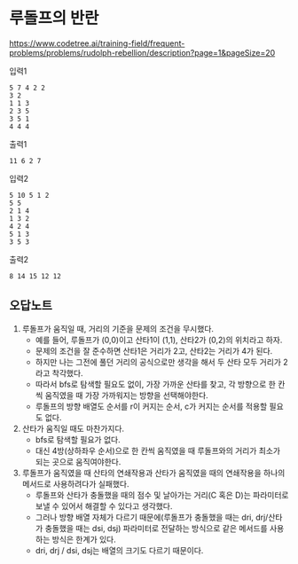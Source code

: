 # 루돌프의 반란
https://www.codetree.ai/training-field/frequent-problems/problems/rudolph-rebellion/description?page=1&pageSize=20

입력1
```text
5 7 4 2 2
3 2
1 1 3
2 3 5
3 5 1
4 4 4
```
출력1
```text
11 6 2 7
```
입력2
```text
5 10 5 1 2
5 5
2 1 4
1 3 2
4 2 4
5 1 3
3 5 3
```
출력2
```text
8 14 15 12 12
```

## 오답노트
1. 루돌프가 움직일 때, 거리의 기준을 문제의 조건을 무시했다.
   - 예를 들어, 루돌프가 (0,0)이고 산타1이 (1,1), 산타2가 (0,2)의 위치라고 하자.
   - 문제의 조건을 잘 준수하면 산타1은 거리가 2고, 산타2는 거리가 4가 된다.
   - 하지만 나는 그전에 풀던 거리의 공식으로만 생각을 해서 두 산타 모두 거리가 2라고 착각했다.
   - 따라서 bfs로 탐색할 필요도 없이, 가장 가까운 산타를 찾고, 각 방향으로 한 칸씩 움직였을 때 가장 가까워지는 방향을 선택해야한다.
   - 루돌프의 방향 배열도 순서를 r이 커지는 순서, c가 커지는 순서를 적용할 필요도 없다.
2. 산타가 움직일 때도 마찬가지다.
   - bfs로 탐색할 필요가 없다.
   - 대신 4방(상하좌우 순서)으로 한 칸씩 움직였을 때 루돌프와의 거리가 최소가 되는 곳으로 움직여야한다.
3. 루돌프가 움직였을 때 산타의 연쇄작용과 산타가 움직였을 때의 연쇄작용을 하나의 메서드로 사용하려다가 실패했다.
   - 루돌프와 산타가 충돌했을 때의 점수 및 날아가는 거리(C 혹은 D)는 파라미터로 보낼 수 있어서 해결할 수 있다고 생각했다.
   - 그러나 방향 배열 자체가 다르기 때문에(루돌프가 충돌했을 때는 dri, drj/산타가 충돌했을 때는 dsi, dsj) 파라미터로 전달하는 방식으로 같은 메서드를 사용하는 방식은 한계가 있다.
   - dri, drj / dsi, dsj는 배열의 크기도 다르기 때문이다.
